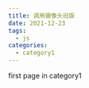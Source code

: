 ```yaml
---
title: 调用摄像头旧版
date: 2021-12-23
tags:
  - js
categories:
  - category1
---
```


first page in category1

<template>
  <div id="app">
    <div class="show">
      <video id="video" style="width: 50%; height: auto"></video>
      <video id="video2" style="width: 50%; height: auto"></video>
      <canvas id="canvas"></canvas>
    </div>
    <div class="button">
      <button id="live">直播</button>
      <button id="snap">截图</button>
      <button id="record">录制</button>
      <button id="stop">停止录制返回blob</button>
      <a id="download">下载</a>
    </div>
  </div>
</template>

<script>
export default {
  name: "App",
  components: {},
  mounted() {
    console.log("hello");

    var video = document.getElementById("video");
    var video2 = document.getElementById("video2");
    var canvas = document.getElementById("canvas");
    var record = document.getElementById("record");
    var stop = document.getElementById("stop");
    var ctx = canvas.getContext("2d");
    var width = 163;
    var height = 122;
    var chunks = [];
    canvas.width = width;
    canvas.height = height;
    function liveVideo() {
      // var URL = window.URL || window.webkitURL; // 获取到window.URL对象

      // 想要获取一个最接近 1280x720 的相机分辨率
      
        navigator.getUserMedia(
          {
            video: true,
          },
          function (stream) {
            video.srcObject = stream; // 将获取到的视频流对象转换为地址
            console.log("stream", stream);
            video.play(); // 播放
            //点击截图
            document
              .getElementById("snap")
              .addEventListener("click", function () {
                ctx.drawImage(video, 0, 0, width, height);
                var url = canvas.toDataURL("image/png");
                //   document.getElementById("download").href = url;
              });
            var mediaRecorder = new MediaRecorder(stream);

            record.onclick = function () {
              mediaRecorder.start();
              console.log(mediaRecorder.state);
              console.log("recorder started");
              record.style.background = "red";
              record.style.color = "black";
            };
            stop.onclick = function () {
              mediaRecorder.stop();
              console.log(mediaRecorder.state);
              console.log("recorder stopped");
              record.style.background = "";
              record.style.color = "";
            };
            mediaRecorder.onstop = function (e) {
              console.log("data available after MediaRecorder.stop() called.");

              video2.controls = true;
              var blob = new Blob(chunks, { type: "audio/ogg; codecs=opus" });
              chunks = [];
              var audioURL = window.URL.createObjectURL(blob);
              video2.src = audioURL;
              video2.play();
              console.log("recorder stopped", audioURL);
            };
            mediaRecorder.ondataavailable = function (e) {
              console.log("ondataavailable", e);
              chunks.push(e.data);
            };
          },
          function (error) {
            console.log(error.name || error);
          }
        );
      
    }

    document.getElementById("live").addEventListener("click", function () {
      liveVideo();
    });
  },
};
</script>

<style>
#app {
  font-family: Avenir, Helvetica, Arial, sans-serif;
  -webkit-font-smoothing: antialiased;
  -moz-osx-font-smoothing: grayscale;
  text-align: center;
  color: #2c3e50;
  margin-top: 60px;
}
.show {
  height: 100%;
  display: flex;
  flex-wrap: wrap;
  justify-content: space-around;
}
#video,
#canvas {
  transform: rotateY(180deg);
}
</style>
